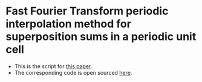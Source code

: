 # Fast Fourier Transform periodic interpolation method for superposition sums in a periodic unit cell
- This is the script for [this paper](https://www.sciencedirect.com/science/article/pii/S0010465524002145).
- The corresponding code is open sourced [here](https://github.com/UCSD-CEM/PeriodicUnitFarField).
